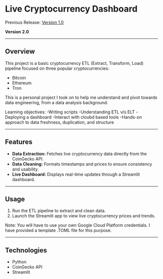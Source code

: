# Live Cryptocurrency Dashboard

Previous Release: 
[Version 1.0](https://github.com/healyyyyyy/Live-Crypto-Dashboard-local)

**Version 2.0**

---

## Overview

This project is a basic cryptocurrency ETL (Extract, Transform, Load) pipeline focused on three popular cryptocurrencies:

- Bitcoin
- Ethereum
- Tron

This is a personal project I took on to help me understand and pivot towards data engineering, from a data analysis background.

Learning objectives:
-Writing scripts
-Understanding ETL v/s ELT
-Deploying a dashboard
-Interact with cloubd based tools
-Hands-on approach to data freshness, duplication, and structure

---

## Features

- **Data Extraction:** Fetches live cryptocurrency data directly from the CoinGecko API.  
- **Data Cleaning:** Formats timestamps and prices to ensure consistency and usability.  
- **Live Dashboard:** Displays real-time updates through a Streamlit dashboard.

---

## Usage

1. Run the ETL pipeline to extract and clean data.  
2. Launch the Streamlit app to view live cryptocurrency prices and trends.

Note: You will have to use your own Google Cloud Platform credentials. I have provided a template .TOML file for this purpose.

---

## Technologies

- Python  
- CoinGecko API  
- Streamlit  
